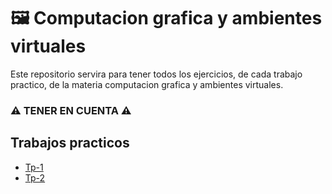 # 🖼️ Computacion grafica y ambientes virtuales
Este repositorio servira para tener todos los ejercicios, de cada trabajo practico, de la materia computacion grafica y ambientes virtuales.

### ⚠️ TENER EN CUENTA ⚠️


## Trabajos practicos
* [Tp-1]()
* [Tp-2]()